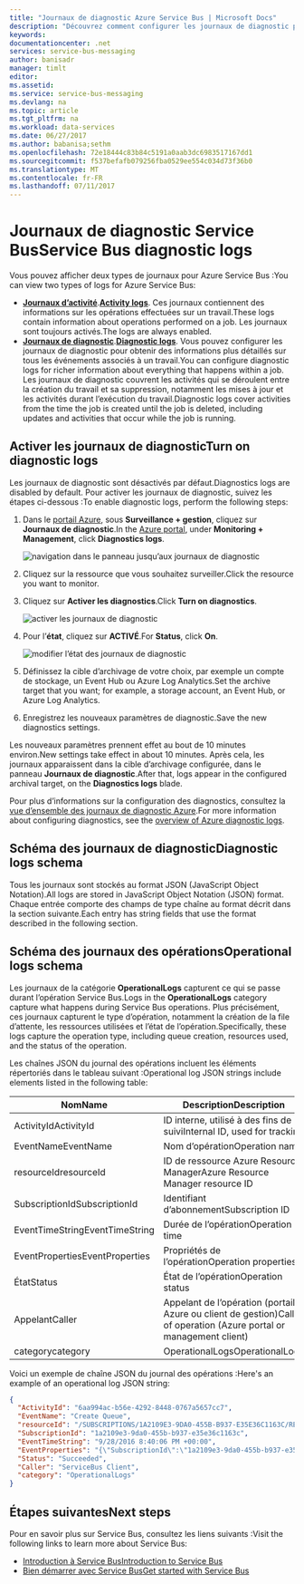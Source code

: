 ```yaml
---
title: "Journaux de diagnostic Azure Service Bus | Microsoft Docs"
description: "Découvrez comment configurer les journaux de diagnostic pour Service Bus dans Azure."
keywords: 
documentationcenter: .net
services: service-bus-messaging
author: banisadr
manager: timlt
editor: 
ms.assetid: 
ms.service: service-bus-messaging
ms.devlang: na
ms.topic: article
ms.tgt_pltfrm: na
ms.workload: data-services
ms.date: 06/27/2017
ms.author: babanisa;sethm
ms.openlocfilehash: 72e18444c83b84c5191a0aab3dc6983517167dd1
ms.sourcegitcommit: f537befafb079256fba0529ee554c034d73f36b0
ms.translationtype: MT
ms.contentlocale: fr-FR
ms.lasthandoff: 07/11/2017
---
```

# <a name="service-bus-diagnostic-logs"></a><span data-ttu-id="a9693-103">Journaux de diagnostic Service Bus</span><span class="sxs-lookup"><span data-stu-id="a9693-103">Service Bus diagnostic logs</span></span>

<span data-ttu-id="a9693-104">Vous pouvez afficher deux types de journaux pour Azure Service Bus :</span><span class="sxs-lookup"><span data-stu-id="a9693-104">You can view two types of logs for Azure Service Bus:</span></span>
* <span data-ttu-id="a9693-105">**[Journaux d’activité](../monitoring-and-diagnostics/monitoring-overview-activity-logs.md)**.</span><span class="sxs-lookup"><span data-stu-id="a9693-105">**[Activity logs](../monitoring-and-diagnostics/monitoring-overview-activity-logs.md)**.</span></span> <span data-ttu-id="a9693-106">Ces journaux contiennent des informations sur les opérations effectuées sur un travail.</span><span class="sxs-lookup"><span data-stu-id="a9693-106">These logs contain information about operations performed on a job.</span></span> <span data-ttu-id="a9693-107">Les journaux sont toujours activés.</span><span class="sxs-lookup"><span data-stu-id="a9693-107">The logs are always enabled.</span></span>
* <span data-ttu-id="a9693-108">**[Journaux de diagnostic](../monitoring-and-diagnostics/monitoring-overview-of-diagnostic-logs.md)**.</span><span class="sxs-lookup"><span data-stu-id="a9693-108">**[Diagnostic logs](../monitoring-and-diagnostics/monitoring-overview-of-diagnostic-logs.md)**.</span></span> <span data-ttu-id="a9693-109">Vous pouvez configurer les journaux de diagnostic pour obtenir des informations plus détaillés sur tous les événements associés à un travail.</span><span class="sxs-lookup"><span data-stu-id="a9693-109">You can configure diagnostic logs for richer information about everything that happens within a job.</span></span> <span data-ttu-id="a9693-110">Les journaux de diagnostic couvrent les activités qui se déroulent entre la création du travail et sa suppression, notamment les mises à jour et les activités durant l’exécution du travail.</span><span class="sxs-lookup"><span data-stu-id="a9693-110">Diagnostic logs cover activities from the time the job is created until the job is deleted, including updates and activities that occur while the job is running.</span></span>

## <a name="turn-on-diagnostic-logs"></a><span data-ttu-id="a9693-111">Activer les journaux de diagnostic</span><span class="sxs-lookup"><span data-stu-id="a9693-111">Turn on diagnostic logs</span></span>

<span data-ttu-id="a9693-112">Les journaux de diagnostic sont désactivés par défaut.</span><span class="sxs-lookup"><span data-stu-id="a9693-112">Diagnostics logs are disabled by default.</span></span> <span data-ttu-id="a9693-113">Pour activer les journaux de diagnostic, suivez les étapes ci-dessous :</span><span class="sxs-lookup"><span data-stu-id="a9693-113">To enable diagnostic logs, perform the following steps:</span></span>

1.  <span data-ttu-id="a9693-114">Dans le [portail Azure](https://portal.azure.com), sous **Surveillance + gestion**, cliquez sur **Journaux de diagnostic**.</span><span class="sxs-lookup"><span data-stu-id="a9693-114">In the [Azure portal](https://portal.azure.com), under **Monitoring + Management**, click **Diagnostics logs**.</span></span>

    ![navigation dans le panneau jusqu’aux journaux de diagnostic](./media/service-bus-diagnostic-logs/image1.png)

2. <span data-ttu-id="a9693-116">Cliquez sur la ressource que vous souhaitez surveiller.</span><span class="sxs-lookup"><span data-stu-id="a9693-116">Click the resource you want to monitor.</span></span>  

3.  <span data-ttu-id="a9693-117">Cliquez sur **Activer les diagnostics**.</span><span class="sxs-lookup"><span data-stu-id="a9693-117">Click **Turn on diagnostics**.</span></span>

    ![activer les journaux de diagnostic](./media/service-bus-diagnostic-logs/image2.png)

4.  <span data-ttu-id="a9693-119">Pour l’**état**, cliquez sur **ACTIVÉ**.</span><span class="sxs-lookup"><span data-stu-id="a9693-119">For **Status**, click **On**.</span></span>

    ![modifier l’état des journaux de diagnostic](./media/service-bus-diagnostic-logs/image3.png)

5.  <span data-ttu-id="a9693-121">Définissez la cible d’archivage de votre choix, par exemple un compte de stockage, un Event Hub ou Azure Log Analytics.</span><span class="sxs-lookup"><span data-stu-id="a9693-121">Set the archive target that you want; for example, a storage account, an Event Hub, or Azure Log Analytics.</span></span>

6.  <span data-ttu-id="a9693-122">Enregistrez les nouveaux paramètres de diagnostic.</span><span class="sxs-lookup"><span data-stu-id="a9693-122">Save the new diagnostics settings.</span></span>

<span data-ttu-id="a9693-123">Les nouveaux paramètres prennent effet au bout de 10 minutes environ.</span><span class="sxs-lookup"><span data-stu-id="a9693-123">New settings take effect in about 10 minutes.</span></span> <span data-ttu-id="a9693-124">Après cela, les journaux apparaissent dans la cible d’archivage configurée, dans le panneau **Journaux de diagnostic**.</span><span class="sxs-lookup"><span data-stu-id="a9693-124">After that, logs appear in the configured archival target, on the **Diagnostics logs** blade.</span></span>

<span data-ttu-id="a9693-125">Pour plus d’informations sur la configuration des diagnostics, consultez la [vue d’ensemble des journaux de diagnostic Azure](../monitoring-and-diagnostics/monitoring-overview-of-diagnostic-logs.md).</span><span class="sxs-lookup"><span data-stu-id="a9693-125">For more information about configuring diagnostics, see the [overview of Azure diagnostic logs](../monitoring-and-diagnostics/monitoring-overview-of-diagnostic-logs.md).</span></span>

## <a name="diagnostic-logs-schema"></a><span data-ttu-id="a9693-126">Schéma des journaux de diagnostic</span><span class="sxs-lookup"><span data-stu-id="a9693-126">Diagnostic logs schema</span></span>

<span data-ttu-id="a9693-127">Tous les journaux sont stockés au format JSON (JavaScript Object Notation).</span><span class="sxs-lookup"><span data-stu-id="a9693-127">All logs are stored in JavaScript Object Notation (JSON) format.</span></span> <span data-ttu-id="a9693-128">Chaque entrée comporte des champs de type chaîne au format décrit dans la section suivante.</span><span class="sxs-lookup"><span data-stu-id="a9693-128">Each entry has string fields that use the format described in the following section.</span></span>

## <a name="operational-logs-schema"></a><span data-ttu-id="a9693-129">Schéma des journaux des opérations</span><span class="sxs-lookup"><span data-stu-id="a9693-129">Operational logs schema</span></span>

<span data-ttu-id="a9693-130">Les journaux de la catégorie **OperationalLogs** capturent ce qui se passe durant l’opération Service Bus.</span><span class="sxs-lookup"><span data-stu-id="a9693-130">Logs in the **OperationalLogs** category capture what happens during Service Bus operations.</span></span> <span data-ttu-id="a9693-131">Plus précisément, ces journaux capturent le type d’opération, notamment la création de la file d’attente, les ressources utilisées et l’état de l’opération.</span><span class="sxs-lookup"><span data-stu-id="a9693-131">Specifically, these logs capture the operation type, including queue creation, resources used, and the status of the operation.</span></span>

<span data-ttu-id="a9693-132">Les chaînes JSON du journal des opérations incluent les éléments répertoriés dans le tableau suivant :</span><span class="sxs-lookup"><span data-stu-id="a9693-132">Operational log JSON strings include elements listed in the following table:</span></span>

<span data-ttu-id="a9693-133">Nom</span><span class="sxs-lookup"><span data-stu-id="a9693-133">Name</span></span> | <span data-ttu-id="a9693-134">Description</span><span class="sxs-lookup"><span data-stu-id="a9693-134">Description</span></span>
------- | -------
<span data-ttu-id="a9693-135">ActivityId</span><span class="sxs-lookup"><span data-stu-id="a9693-135">ActivityId</span></span> | <span data-ttu-id="a9693-136">ID interne, utilisé à des fins de suivi</span><span class="sxs-lookup"><span data-stu-id="a9693-136">Internal ID, used for tracking</span></span>
<span data-ttu-id="a9693-137">EventName</span><span class="sxs-lookup"><span data-stu-id="a9693-137">EventName</span></span> | <span data-ttu-id="a9693-138">Nom d’opération</span><span class="sxs-lookup"><span data-stu-id="a9693-138">Operation name</span></span>           
<span data-ttu-id="a9693-139">resourceId</span><span class="sxs-lookup"><span data-stu-id="a9693-139">resourceId</span></span> | <span data-ttu-id="a9693-140">ID de ressource Azure Resource Manager</span><span class="sxs-lookup"><span data-stu-id="a9693-140">Azure Resource Manager resource ID</span></span>
<span data-ttu-id="a9693-141">SubscriptionId</span><span class="sxs-lookup"><span data-stu-id="a9693-141">SubscriptionId</span></span> | <span data-ttu-id="a9693-142">Identifiant d’abonnement</span><span class="sxs-lookup"><span data-stu-id="a9693-142">Subscription ID</span></span>
<span data-ttu-id="a9693-143">EventTimeString</span><span class="sxs-lookup"><span data-stu-id="a9693-143">EventTimeString</span></span> | <span data-ttu-id="a9693-144">Durée de l’opération</span><span class="sxs-lookup"><span data-stu-id="a9693-144">Operation time</span></span>
<span data-ttu-id="a9693-145">EventProperties</span><span class="sxs-lookup"><span data-stu-id="a9693-145">EventProperties</span></span> | <span data-ttu-id="a9693-146">Propriétés de l’opération</span><span class="sxs-lookup"><span data-stu-id="a9693-146">Operation properties</span></span>
<span data-ttu-id="a9693-147">État</span><span class="sxs-lookup"><span data-stu-id="a9693-147">Status</span></span> | <span data-ttu-id="a9693-148">État de l’opération</span><span class="sxs-lookup"><span data-stu-id="a9693-148">Operation status</span></span>
<span data-ttu-id="a9693-149">Appelant</span><span class="sxs-lookup"><span data-stu-id="a9693-149">Caller</span></span> | <span data-ttu-id="a9693-150">Appelant de l’opération (portail Azure ou client de gestion)</span><span class="sxs-lookup"><span data-stu-id="a9693-150">Caller of operation (Azure portal or management client)</span></span>
<span data-ttu-id="a9693-151">category</span><span class="sxs-lookup"><span data-stu-id="a9693-151">category</span></span> | <span data-ttu-id="a9693-152">OperationalLogs</span><span class="sxs-lookup"><span data-stu-id="a9693-152">OperationalLogs</span></span>

<span data-ttu-id="a9693-153">Voici un exemple de chaîne JSON du journal des opérations :</span><span class="sxs-lookup"><span data-stu-id="a9693-153">Here's an example of an operational log JSON string:</span></span>

```json
{
  "ActivityId": "6aa994ac-b56e-4292-8448-0767a5657cc7",
  "EventName": "Create Queue",
  "resourceId": "/SUBSCRIPTIONS/1A2109E3-9DA0-455B-B937-E35E36C1163C/RESOURCEGROUPS/DEFAULT-SERVICEBUS-CENTRALUS/PROVIDERS/MICROSOFT.SERVICEBUS/NAMESPACES/SHOEBOXEHNS-CY4001",
  "SubscriptionId": "1a2109e3-9da0-455b-b937-e35e36c1163c",
  "EventTimeString": "9/28/2016 8:40:06 PM +00:00",
  "EventProperties": "{\"SubscriptionId\":\"1a2109e3-9da0-455b-b937-e35e36c1163c\",\"Namespace\":\"shoeboxehns-cy4001\",\"Via\":\"https://shoeboxehns-cy4001.servicebus.windows.net/f8096791adb448579ee83d30e006a13e/?api-version=2016-07\",\"TrackingId\":\"5ee74c9e-72b5-4e98-97c4-08a62e56e221_G1\"}",
  "Status": "Succeeded",
  "Caller": "ServiceBus Client",
  "category": "OperationalLogs"
}
```

## <a name="next-steps"></a><span data-ttu-id="a9693-154">Étapes suivantes</span><span class="sxs-lookup"><span data-stu-id="a9693-154">Next steps</span></span>

<span data-ttu-id="a9693-155">Pour en savoir plus sur Service Bus, consultez les liens suivants :</span><span class="sxs-lookup"><span data-stu-id="a9693-155">Visit the following links to learn more about Service Bus:</span></span>

* [<span data-ttu-id="a9693-156">Introduction à Service Bus</span><span class="sxs-lookup"><span data-stu-id="a9693-156">Introduction to Service Bus</span></span>](service-bus-messaging-overview.md)
* [<span data-ttu-id="a9693-157">Bien démarrer avec Service Bus</span><span class="sxs-lookup"><span data-stu-id="a9693-157">Get started with Service Bus</span></span>](service-bus-dotnet-get-started-with-queues.md)
